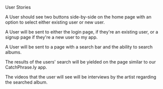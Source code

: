 User Stories

A User should see two buttons side-by-side on the home page with an option to select either existing user or new user.

A User will be sent to either the login page, if they're an existing user, or a signup page if they're a new user to my app.

A User will be sent to a page with a search bar and the ability to search albums.

The results of the users' search will be yielded on the page similar to our CatchPhrase.ly app.

The videos that the user will see will be interviews by the artist regarding the searched album.